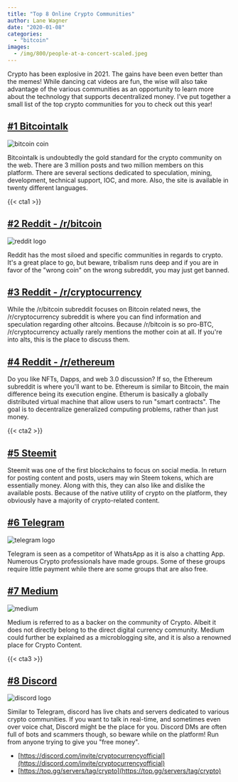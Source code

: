```yaml
---
title: "Top 8 Online Crypto Communities"
author: Lane Wagner
date: "2020-01-08"
categories: 
  - "bitcoin"
images:
  - /img/800/people-at-a-concert-scaled.jpeg
---
```


Crypto has been explosive in 2021. The gains have been even better than the memes! While dancing cat videos are fun, the wise will also take advantage of the various communities as an opportunity to learn more about the technology that supports decentralized money. I've put together a small list of the top crypto communities for you to check out this year!

## [#1 Bitcointalk](https://bitcointalk.org/)

![bitcoin coin](/img/800/btc.png)

Bitcointalk is undoubtedly the gold standard for the crypto community on the web. There are 3 million posts and two million members on this platform. There are several sections dedicated to speculation, mining, development, technical support, IOC, and more. Also, the site is available in twenty different languages.

{{< cta1 >}}

## [#2 Reddit - /r/bitcoin](http://reddit.com/r/bitcoin)

![reddit logo](/img/800/1_e3E0OQzfYCuWk0pket5dAA-1024x576.png)

Reddit has the most siloed and specific communities in regards to crypto. It's a great place to go, but beware, tribalism runs deep and if you are in favor of the "wrong coin" on the wrong subreddit, you may just get banned.

## [#3 Reddit - /r/cryptocurrency](https://www.reddit.com/r/cryptocurrency/)

While the /r/bitcoin subreddit focuses on Bitcoin related news, the /r/cryptocurrency subreddit is where you can find information and speculation regarding other altcoins. Because /r/bitcoin is so pro-BTC, /r/cryptocurrency actually rarely mentions the mother coin at all. If you're into alts, this is the place to discuss them.

## [#4 Reddit - /r/ethereum](https://www.reddit.com/r/ethereum/)

Do you like NFTs, Dapps, and web 3.0 discussion? If so, the Ethereum subreddit is where you'll want to be. Ethereum is similar to Bitcoin, the main difference being its execution engine. Etherum is basically a globally distributed virtual machine that allow users to run "smart contracts". The goal is to decentralize generalized computing problems, rather than just money.

{{< cta2 >}}

## [#5 Steemit](https://steemit.com/)

Steemit was one of the first blockchains to focus on social media. In return for posting content and posts, users may win Steem tokens, which are essentially money. Along with this, they can also like and dislike the available posts. Because of the native utility of crypto on the platform, they obviously have a majority of crypto-related content.

## [#6 Telegram](https://telegramcryptogroups.com/)

![telegram logo](/img/800/unnamed.png)

Telegram is seen as a competitor of WhatsApp as it is also a chatting App. Numerous Crypto professionals have made groups. Some of these groups require little payment while there are some groups that are also free.

## [#7 Medium](https://medium.com/search?q=crypto)

![medium](/img/800/1_I0E7U5xI-4UvnkExSGKp_w.png)

Medium is referred to as a backer on the community of Crypto. Albeit it does not directly belong to the direct digital currency community. Medium could further be explained as a microblogging site, and it is also a renowned place for Crypto Content.

{{< cta3 >}}

## [#8 Discord](https://top.gg/servers/tag/crypto)

![discord logo](/img/800/discord-logo-logodownload-download-logotipos-1.png)

Similar to Telegram, discord has live chats and servers dedicated to various crypto communities. If you want to talk in real-time, and sometimes even over voice chat, Discord might be the place for you. Discord DMs are often full of bots and scammers though, so beware while on the platform! Run from anyone trying to give you "free money".

- [https://discord.com/invite/cryptocurrencyofficial](https://discord.com/invite/cryptocurrencyofficial)
- [https://top.gg/servers/tag/crypto](https://top.gg/servers/tag/crypto)
